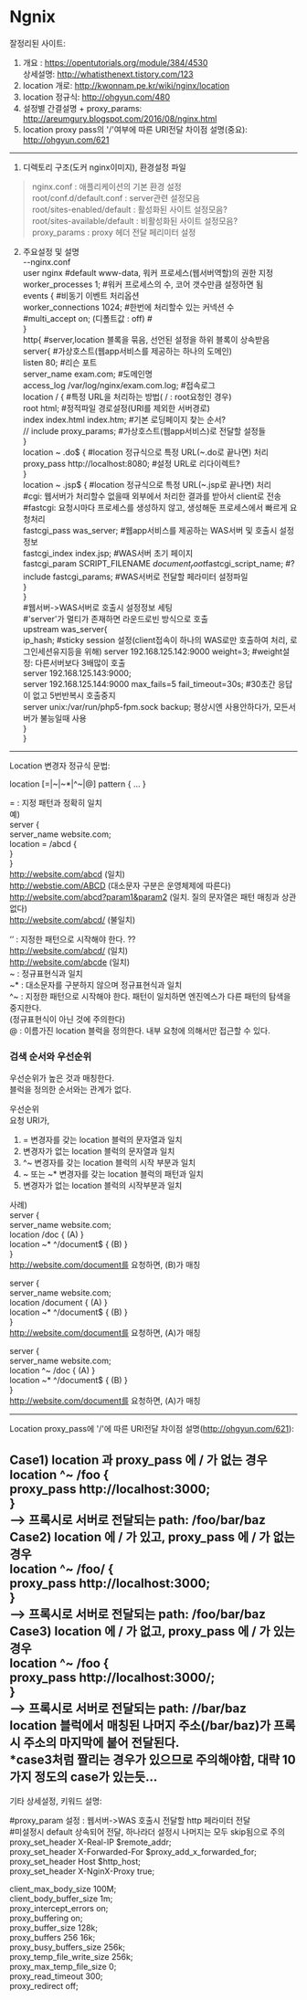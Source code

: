 # Ngnix

잘정리된 사이트:
1) 개요 : https://opentutorials.org/module/384/4530  
   상세설명: http://whatisthenext.tistory.com/123  
2) location 개로: http://kwonnam.pe.kr/wiki/nginx/location  
3) location 정규식: http://ohgyun.com/480  
4) 설정별 간결설명 + proxy_params: http://areumgury.blogspot.com/2016/08/nginx.html  
5) location proxy pass의 '/'여부에 따른 URI전달 차이점 설명(중요): http://ohgyun.com/621  
----

1. 디렉토리 구조(도커 nginx이미지), 환경설정 파일  
>nginx.conf :  애플리케이션의 기본 환경 설정  
>root/conf.d/default.conf : server관련 설정모음  
>root/sites-enabled/default : 활성화된 사이트 설정모음?  
>root/sites-available/default : 비활성화된 사이트 설정모음?  
>proxy_params : proxy 헤더 전달 페리미터 설정  
  
2. 주요설정 및 설명  
--nginx.conf  
user nginx	  #default www-data, 워커 프로세스(웹서버역할)의 권한 지정  
worker_processes  1;  #워커 프로세스의 수, 코어 갯수만큼 설정하면 됨  
events { 		 #비동기 이벤트 처리옵션  
    worker_connections  1024;	         #한번에 처리할수 있는 커넥션 수   
    #multi_accept on; (디폴트값 : off) #  
}  
http{	  #server,location 블록을 묶음, 선언된 설정을 하위 블록이 상속받음  
     server{	  #가상호스트(웹app서비스를 제공하는 하나의 도메인)  
          listen 80;                              #리슨 포트  
          server_name exam.com;          #도메인명  
          access_log /var/log/nginx/exam.com.log;  #접속로그  
          location / {	#특정 URL을 처리하는 방법( / : root요청인 경우)  
            root   html;         	           #정적파일 경로설정(URI를 제외한 서버경로)  
            index  index.html index.htm;   #기본 로딩페이지 찾는 순서?  
            // include proxy_params;        #가상호스트(웹app서비스)로 전달할 설정들  
          }  
          location ~ \.do$ {	  #location 정규식으로 특정 URL(~.do로 끝나면) 처리  
              proxy_pass  http://localhost:8080;   #설정 URL로 리다이렉트?  
          }  
          location ~ \.jsp$ {	     #location 정규식으로 특정 URL(~.jsp로 끝나면) 처리  
            #cgi: 웹서버가 처리할수 없을때 외부에서 처리한 결과를 받아서 client로 전송  
            #fastcgi: 요청시마다 프로세스를 생성하지 않고, 생성해둔 프로세스에서 빠르게 요청처리  
            fastcgi_pass   was_server;    #웹app서비스를 제공하는 WAS서버 및 호출시 설정정보  
            fastcgi_index  index.jsp;     #WAS서버 초기 페이지  
            fastcgi_param  SCRIPT_FILENAME  $document_root$fastcgi_script_name; #?  
            include        fastcgi_params;  #WAS서버로 전달할 페라미터 설정파일     
         }  
     }  
    #웹서버->WAS서버로 호출시 설정정보 세팅  
    #'server'가 멀티가 존재하면 라운드로빈 방식으로 호출   
    upstream was_server{     
        ip_hash;	#sticky session 설정(client접속이 하나의 WAS로만 호출하여 처리, 로그인세션유지등을 위해) 
        server 192.168.125.142:9000 weight=3; #weight설정: 다른서버보다 3배많이 호출  
        server 192.168.125.143:9000;  
        server 192.168.125.144:9000 max_fails=5 fail_timeout=30s; #30초간 응답이 없고 5번반복시 호출중지  
        server unix:/var/run/php5-fpm.sock backup;  평상시엔 사용안하다가, 모든서버가 불능일때 사용  
    }  
}  

----   
Location 변경자 정규식 문법:  

location [=|~|~*|^~|@] pattern { … }  
  
= : 지정 패턴과 정확히 일치  
     예)  
     server {  
          server_name website.com;  
          location = /abcd {  
          }  
     }  
     http://website.com/abcd (일치)  
     http://webstie.com/ABCD (대소문자 구분은 운영체제에 따른다)  
     http://website.com/abcd?param1&param2 (일치. 질의 문자열은 패턴 매칭과 상관없다)  
     http://website.com/abcd/ (불일치)    
  
‘’ : 지정한 패턴으로 시작해야 한다. ??  
     http://website.com/abcd/ (일치)  
     http://website.com/abcde (일치)  
~ : 정규표현식과 일치  
~* : 대소문자를 구분하지 않으며 정규표현식과 일치  
^~ : 지정한 패턴으로 시작해야 한다. 패턴이 일치하면 엔진엑스가 다른 패턴의 탐색을 중지한다.    
     (정규표현식이 아닌 것에 주의한다)  
@ : 이름가진 location 블럭을 정의한다. 내부 요청에 의해서만 접근할 수 있다.  

### 검색 순서와 우선순위  
우선순위가 높은 것과 매칭한다.   
블럭을 정의한 순서와는 관계가 없다.  
  
우선순위  
요청 URI가,  
1. = 변경자를 갖는 location 블럭의 문자열과 일치  
2. 변경자가 없는 location 블럭의 문자열과 일치  
3. ^~ 변경자를 갖는 location 블럭의 시작 부분과 일치  
4. ~ 또는 ~* 변경자를 갖는 location 블럭의 패턴과 일치  
5. 변경자가 없는 location 블럭의 시작부분과 일치  
  
사례)  
server {  
  server_name website.com;  
  location /doc { (A) }  
  location ~* ^/document$ { (B) }  
}  
http://website.com/document를 요청하면, (B)가 매칭  
  
server {  
  server_name website.com;  
  location /document { (A) }  
  location ~* ^/document$ { (B) }  
}  
http://website.com/document를 요청하면, (A)가 매칭   
 
server {  
  server_name website.com;  
  location ^~ /doc { (A) }  
  location ~* ^/document$ { (B) }  
}  
http://website.com/document를 요청하면, (A)가 매칭   
  
---- 
  
Location proxy_pass에 '/'에 따른 URI전달 차이점 설명(http://ohgyun.com/621):  
   
Case1) location 과 proxy_pass 에 / 가 없는 경우  
     location ^~ /foo {  
         proxy_pass http://localhost:3000;  
     }  
     --> 프록시로 서버로 전달되는 path: /foo/bar/baz  
Case2) location 에 / 가 있고, proxy_pass 에 / 가 없는 경우  
     location ^~ /foo/ {  
         proxy_pass http://localhost:3000;  
     }  
     --> 프록시로 서버로 전달되는 path: /foo/bar/baz  
Case3) location 에 / 가 없고, proxy_pass 에 / 가 있는 경우  
     location ^~ /foo {  
         proxy_pass http://localhost:3000/;  
     }  
     --> 프록시로 서버로 전달되는 path: //bar/baz  
           location 블럭에서 매칭된 나머지 주소(/bar/baz)가 프록시 주소의 마지막에 붙어 전달된다.  
*case3처럼 짤리는 경우가 있으므로 주의해야함, 대략 10가지 정도의 case가 있는듯...  
----  
  
기타 상세설정, 키워드 설명: 
  
#proxy_param 설정 : 웹서버->WAS 호출시 전달할 http 페라미터 전달  
#미설정시 default 상속되어 전달, 하나라더 설정시 나머지는 모두 skip됨으로 주의  
proxy_set_header X-Real-IP $remote_addr;  
proxy_set_header X-Forwarded-For $proxy_add_x_forwarded_for;  
proxy_set_header Host $http_host;  
proxy_set_header X-NginX-Proxy true;  
  
client_max_body_size 100M;  
client_body_buffer_size 1m;  
proxy_intercept_errors on;  
proxy_buffering on;  
proxy_buffer_size 128k;  
proxy_buffers 256 16k;  
proxy_busy_buffers_size 256k;  
proxy_temp_file_write_size 256k;  
proxy_max_temp_file_size 0;  
proxy_read_timeout 300;  
proxy_redirect off;  


